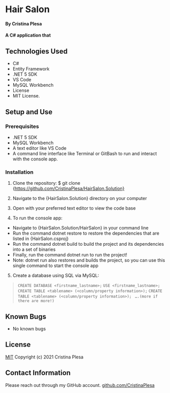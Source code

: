 # Hair Salon

#### By Cristina Plesa

#### A C# application that 

## Technologies Used

* C#
* Entity Framework
* .NET 5 SDK
* VS Code
* MySQL Workbench
* License
* MIT License.

## Setup and Use

### Prerequisites

* .NET 5 SDK
* MySQL Workbench
* A text editor like VS Code
* A command line interface like Terminal or GitBash to run and interact with the console app.

### Installation

1. Clone the repository: $ git clone {https://github.com/CristinaPlesa/HairSalon.Solution}
2. Navigate to the {HairSalon.Solution} directory on your computer
3. Open with your preferred text editor to view the code base

4. To run the console app:
  * Navigate to {HairSalon.Solution/HairSalon} in your command line
  * Run the command dotnet restore to restore the dependencies that are listed in {HairSalon.csproj}
  * Run the command dotnet build to build the project and its dependencies into a set of binaries
  * Finally, run the command dotnet run to run the project!
  * Note: dotnet run also restores and builds the project, so you can use this single command to start the console app

  <!-- // THIS IS THE MOST IMPORTANT STEP, AND IT’S NEW. YOU MUST TELL US HOW TO SET UP YOUR DATABASE -->

5. Create a database using SQL via MySQL:
   
> `CREATE DATABASE <firstname_lastname>;`
> `USE <firstname_lastname>;`
> `CREATE TABLE <tablename> (<column/property information>);`
> `CREATE TABLE <tablename> (<column/property information>);`
      ` ….(more if there are more!)`

## Known Bugs

* No known bugs

## License

[MIT](https://opensource.org/licenses/MIT) Copyright (c) 2021 Cristina Plesa

## Contact Information

Please reach out through my GitHub account.
[github.com/CristinaPlesa](https://github.com/CristinaPlesa)


<!-- Don't forget to add styling at the end! 
  * also should this proxies package from Entity Framework Core be part of the instructions? : $ dotnet add package Microsoft.EntityFrameworkCore.Proxies -v 5.0.0

  *  instructions are given to the user on how to recreate the appsettings.json file
-->

<!-- * DON'T FORGET TO FINISH OUT YOUR README INSTRUCTIONS -->